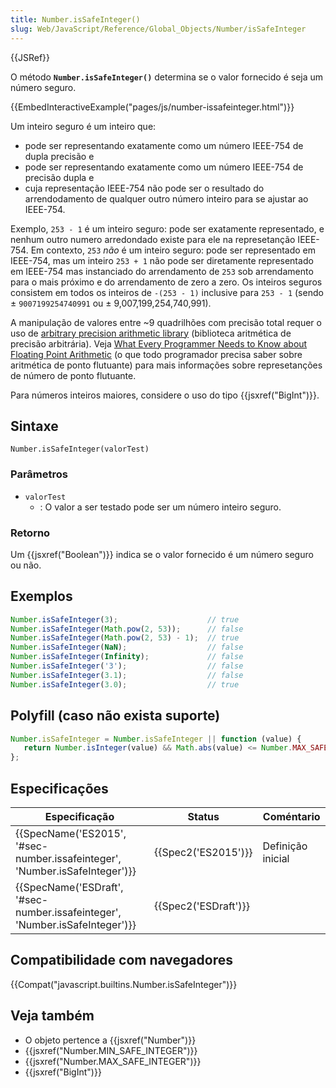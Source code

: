 ```yaml
---
title: Number.isSafeInteger()
slug: Web/JavaScript/Reference/Global_Objects/Number/isSafeInteger
---
```


{{JSRef}}

O método **`Number.isSafeInteger()`** determina se o valor fornecido é seja um número seguro.

{{EmbedInteractiveExample("pages/js/number-issafeinteger.html")}}

Um inteiro seguro é um inteiro que:

- pode ser representando exatamente como um número IEEE-754 de dupla precisão e
- pode ser representando exatamente como um número IEEE-754
  de precisão dupla e
- cuja representação IEEE-754 não pode ser o resultado do arrendodamento de qualquer outro número inteiro para se ajustar ao IEEE-754.

Exemplo, `253 - 1` é um inteiro seguro: pode ser exatamente representado, e nenhum outro numero arredondado existe para ele na represetanção IEEE-754. Em contexto, `253` _não_ é um inteiro seguro: pode ser representado em IEEE-754, mas um inteiro `253 + 1` não pode ser diretamente representado em IEEE-754 mas instanciado do arrendamento de `253` sob arrendamento para o mais próximo e do arrendamento de zero a zero. Os inteiros seguros consistem em todos os inteiros de `-(253 - 1)` inclusive para `253 - 1` (sendo ± `9007199254740991` ou ± 9,007,199,254,740,991).

A manipulação de valores entre \~9 quadrilhões com precisão total requer o uso de [arbitrary precision arithmetic library](https://en.wikipedia.org/wiki/Arbitrary-precision_arithmetic) (biblioteca aritmética de precisão arbitrária). Veja [What Every Programmer Needs to Know about Floating Point Arithmetic](http://floating-point-gui.de/) (o que todo programador precisa saber sobre aritmética de ponto flutuante) para mais informações sobre represetanções de número de ponto flutuante.

Para números inteiros maiores, considere o uso do tipo {{jsxref("BigInt")}}.

## Sintaxe

```
Number.isSafeInteger(valorTest)
```

### Parâmetros

- `valorTest`
  - : O valor a ser testado pode ser um número inteiro seguro.

### Retorno

Um {{jsxref("Boolean")}} indica se o valor fornecido é um número seguro ou não.

## Exemplos

```js
Number.isSafeInteger(3);                    // true
Number.isSafeInteger(Math.pow(2, 53));      // false
Number.isSafeInteger(Math.pow(2, 53) - 1);  // true
Number.isSafeInteger(NaN);                  // false
Number.isSafeInteger(Infinity);             // false
Number.isSafeInteger('3');                  // false
Number.isSafeInteger(3.1);                  // false
Number.isSafeInteger(3.0);                  // true
```

## Polyfill (caso não exista suporte)

```js
Number.isSafeInteger = Number.isSafeInteger || function (value) {
   return Number.isInteger(value) && Math.abs(value) <= Number.MAX_SAFE_INTEGER;
};
```

## Especificações

| Especificação                                                                                        | Status                       | Coméntario        |
| ---------------------------------------------------------------------------------------------------- | ---------------------------- | ----------------- |
| {{SpecName('ES2015', '#sec-number.issafeinteger', 'Number.isSafeInteger')}} | {{Spec2('ES2015')}}     | Definição inicial |
| {{SpecName('ESDraft', '#sec-number.issafeinteger', 'Number.isSafeInteger')}} | {{Spec2('ESDraft')}} |                   |

## Compatibilidade com navegadores

{{Compat("javascript.builtins.Number.isSafeInteger")}}

## Veja também

- O objeto pertence a {{jsxref("Number")}}
- {{jsxref("Number.MIN_SAFE_INTEGER")}}
- {{jsxref("Number.MAX_SAFE_INTEGER")}}
- {{jsxref("BigInt")}}
